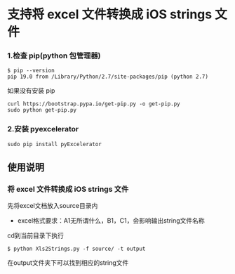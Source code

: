 
# 支持将 **excel** 文件转换成 **iOS** strings 文件


### 1.检查 pip(python 包管理器)

```
$ pip --version
pip 19.0 from /Library/Python/2.7/site-packages/pip (python 2.7)
```

如果没有安装 pip

```
curl https://bootstrap.pypa.io/get-pip.py -o get-pip.py
sudo python get-pip.py
```

### 2.安装 pyexcelerator

```
sudo pip install pyExcelerator
```


## 使用说明

### 将 **excel** 文件转换成 **iOS** strings 文件
先将excel文档放入source目录内
* excel格式要求：A1无所谓什么，B1，C1，会影响输出string文件名称

cd到当前目录下执行
```
$ python Xls2Strings.py -f source/ -t output
```

在output文件夹下可以找到相应的string文件


